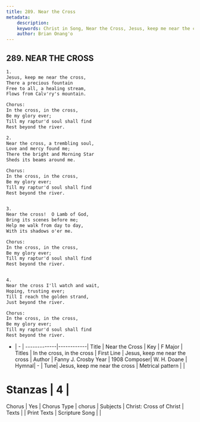 ```yaml
---
title: 289. Near the Cross
metadata:
    description: 
    keywords: Christ in Song, Near the Cross, Jesus, keep me near the cross, In the cross, in the cross
    author: Brian Onang'o
---
```



## 289. NEAR THE CROSS

```txt
1.
Jesus, keep me near the cross,
There a precious fountain
Free to all, a healing stream,
Flows from Calv'ry's mountain.

Chorus:
In the cross, in the cross,
Be my glory ever;
Till my raptur'd soul shall find
Rest beyond the river.

2.
Near the cross, a trembling soul,
Love and mercy found me;
There the bright and Morning Star
Sheds its beams around me. 

Chorus:
In the cross, in the cross,
Be my glory ever;
Till my raptur'd soul shall find
Rest beyond the river.


3.
Near the cross!  O Lamb of God,
Bring its scenes before me;
Help me walk from day to day,
With its shadows o'er me. 

Chorus:
In the cross, in the cross,
Be my glory ever;
Till my raptur'd soul shall find
Rest beyond the river.


4.
Near the cross I'll watch and wait,
Hoping, trusting ever;
Till I reach the golden strand,
Just beyond the river. 

Chorus:
In the cross, in the cross,
Be my glory ever;
Till my raptur'd soul shall find
Rest beyond the river.

```

- |   -  |
-------------|------------|
Title | Near the Cross |
Key | F Major |
Titles | In the cross, in the cross |
First Line | Jesus, keep me near the cross |
Author | Fanny J. Crosby
Year | 1908
Composer| W. H. Doane |
Hymnal|  - |
Tune| Jesus, keep me near the cross |
Metrical pattern | |
# Stanzas | 4 |
Chorus | Yes |
Chorus Type | chorus |
Subjects | Christ: Cross of Christ |
Texts |  |
Print Texts | 
Scripture Song |  |
  
